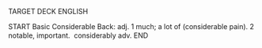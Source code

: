 TARGET DECK
ENGLISH

START
Basic
Considerable
Back: adj. 1 much; a lot of (considerable pain). 2 notable, important.  considerably adv.
END
